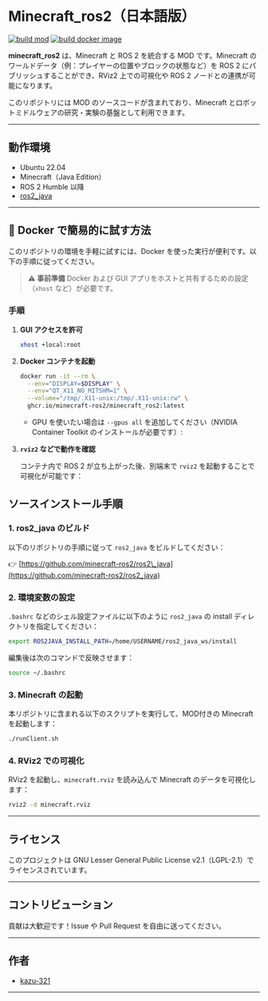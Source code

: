 # Minecraft\_ros2（日本語版）
[![build mod](https://github.com/minecraft-ros2/minecraft_ros2/actions/workflows/build_test.yaml/badge.svg)](https://github.com/minecraft-ros2/minecraft_ros2/actions/workflows/build_test.yaml)
[![build docker image](https://github.com/minecraft-ros2/minecraft_ros2/actions/workflows/docker_build.yaml/badge.svg)](https://github.com/minecraft-ros2/minecraft_ros2/actions/workflows/docker_build.yaml)

**minecraft_ros2** は、Minecraft と ROS 2 を統合する MOD です。Minecraft のワールドデータ（例：プレイヤーの位置やブロックの状態など）を ROS 2 にパブリッシュすることができ、RViz2 上での可視化や ROS 2 ノードとの連携が可能になります。

このリポジトリには MOD のソースコードが含まれており、Minecraft とロボットミドルウェアの研究・実験の基盤として利用できます。

---

## 動作環境

* Ubuntu 22.04
* Minecraft（Java Edition）
* ROS 2 Humble 以降
* [ros2\_java](https://github.com/minecraft-ros2/ros2_java)

---

## 🐳 Docker で簡易的に試す方法

このリポジトリの環境を手軽に試すには、Docker を使った実行が便利です。以下の手順に従ってください。
> **⚠️ 事前準備**
> Docker および GUI アプリをホストと共有するための設定（`xhost` など）が必要です。

### 手順

1. **GUI アクセスを許可**

   ```bash
   xhost +local:root
   ```

2. **Docker コンテナを起動**

   ```bash
   docker run -it --rm \
     --env="DISPLAY=$DISPLAY" \
     --env="QT_X11_NO_MITSHM=1" \
     --volume="/tmp/.X11-unix:/tmp/.X11-unix:rw" \
     ghcr.io/minecraft-ros2/minecraft_ros2:latest
   ```

   * GPU を使いたい場合は `--gpus all` を追加してください（NVIDIA Container Toolkit のインストールが必要です）:


3. **`rviz2` などで動作を確認**

   コンテナ内で ROS 2 が立ち上がった後、別端末で `rviz2` を起動することで可視化が可能です：


## ソースインストール手順

### 1. ros2\_java のビルド

以下のリポジトリの手順に従って `ros2_java` をビルドしてください：

👉 [https://github.com/minecraft-ros2/ros2\_java](https://github.com/minecraft-ros2/ros2_java)

### 2. 環境変数の設定

`.bashrc` などのシェル設定ファイルに以下のように `ros2_java` の install ディレクトリを指定してください：

```bash
export ROS2JAVA_INSTALL_PATH=/home/USERNAME/ros2_java_ws/install
```

編集後は次のコマンドで反映させます：

```bash
source ~/.bashrc
```

### 3. Minecraft の起動

本リポジトリに含まれる以下のスクリプトを実行して、MOD付きの Minecraft を起動します：

```bash
./runClient.sh
```

### 4. RViz2 での可視化

RViz2 を起動し、`minecraft.rviz` を読み込んで Minecraft のデータを可視化します：

```bash
rviz2 -d minecraft.rviz
```

---

## ライセンス

このプロジェクトは GNU Lesser General Public License v2.1（LGPL-2.1）でライセンスされています。

---

## コントリビューション

貢献は大歓迎です！Issue や Pull Request を自由に送ってください。

---

## 作者

* [kazu-321](https://github.com/kazu-321)

---
